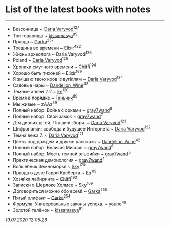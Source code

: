 # List of the latest books with notes
---

* Безсонница ~ [Daria Varyvod](users/829/829893410524253-facebook)<sup>127</sup>
* Три товарища ~ [kissamasya](users/684/68439978-vkontakte)<sup>95</sup>
* Правда ~ [Garka](users/115/115753719718250012620-google)<sup>257</sup>
* Трещина во времени ~ [Elixir](users/115/115826717712507836033-google)<sup>422</sup>
* Жизнь археолога ~ [Daria Varyvod](users/829/829893410524253-facebook)<sup>126</sup>
* Poland ~ [Daria Varyvod](users/829/829893410524253-facebook)<sup>125</sup>
* Хроники смутного времени ~ [Chiffi](users/105/105831994080785626680-google)<sup>194</sup>
* Хорошо быть тихоней ~ [Elixir](users/115/115826717712507836033-google)<sup>169</sup>
* Я змішаю твою кров із вугіллям ~ [Daria Varyvod](users/829/829893410524253-facebook)<sup>124</sup>
* Садовые чары ~ [Dandelion_Wine](users/586/58602788-vkontakte)<sup>43</sup>
* Темные аллеи 2.2 ~ [En](users/333/333646551-vkontakte)<sup>120</sup>
* Время в порядке ~ [Таньчик](users/209/2096581563762610-facebook)<sup>89</sup>
* Мы живые ~ [zAAz](users/202/202248233-vkontakte)<sup>59</sup>
* Полный набор: Война с орками ~ [gray7wand](users/110/110080946273609412257-google)<sup>8</sup>
* Полный набор: Свой замок ~ [gray7wand](users/110/110080946273609412257-google)<sup>7</sup>
* Дім дивних дітей. Пташині збори. ~ [Daria Varyvod](users/829/829893410524253-facebook)<sup>123</sup>
* Шифропанки: свобода и будущее Интернета ~ [Daria Varyvod](users/829/829893410524253-facebook)<sup>122</sup>
* Темна вежа 7. ~ [Daria Varyvod](users/829/829893410524253-facebook)<sup>121</sup>
* Цветы под дождем и другие рассказы ~ [Dandelion_Wine](users/586/58602788-vkontakte)<sup>42</sup>
* Полный набор: Великая Миссия ~ [gray7wand](users/110/110080946273609412257-google)<sup>6</sup>
* Полный набор: Месть темной эльфийки ~ [gray7wand](users/110/110080946273609412257-google)<sup>5</sup>
* Практическая демонология ~ [gray7wand](users/110/110080946273609412257-google)<sup>4</sup>
* Волшебник Земноморья ~ [Sky](users/118/118049897850017649660-google)<sup>170</sup>
* Правда о деле Гарри Квеберта ~ [En](users/333/333646551-vkontakte)<sup>119</sup>
* Хозяйка лабиринта ~ [Chiffi](users/105/105831994080785626680-google)<sup>193</sup>
* Записки о Шерлоке Холмсе ~ [Sky](users/118/118049897850017649660-google)<sup>169</sup>
* Договориться можно обо всем! ~ [Garka](users/115/115753719718250012620-google)<sup>255</sup>
* Пятый элифант ~ [Garka](users/115/115753719718250012620-google)<sup>254</sup>
* Формула. Универсальные законы успеха. ~ [youno](users/302/302928912-vkontakte)<sup>49</sup>
* Золотой телёнок ~ [kissamasya](users/684/68439978-vkontakte)<sup>91</sup>


_19.07.2020 12:05:26_
